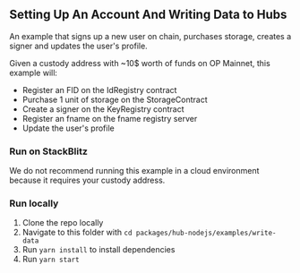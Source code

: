 ## Setting Up An Account And Writing Data to Hubs

An example that signs up a new user on chain, purchases storage, creates a signer and updates the user's profile.

Given a custody address with ~10$ worth of funds on OP Mainnet, this example will:
 - Register an FID on the IdRegistry contract
 - Purchase 1 unit of storage on the StorageContract
 - Create a signer on the KeyRegistry contract
 - Register an fname on the fname registry server
 - Update the user's profile

### Run on StackBlitz

We do not recommend running this example in a cloud environment because it requires your custody address.

### Run locally

1. Clone the repo locally
2. Navigate to this folder with `cd packages/hub-nodejs/examples/write-data`
3. Run `yarn install` to install dependencies
4. Run `yarn start`
